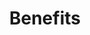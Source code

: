 ---
title: Benefits
longTitle: 'Benefits'
tags:
- gccommon
french:
- "[[Avantages sociaux]]"
narrowerTerm:
- "[[Maternity benefits]]"
- "[[Paternity benefits]]"
- "[[Survivor benefits]]"
relatedTerm:
- "[[Beneficiaries]]"
- "[[Entitlement]]"
---